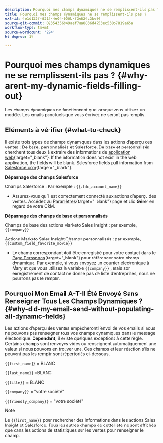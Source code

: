 ```yaml
---
description: Pourquoi mes champs dynamiques ne se remplissent-ils pas ? - Documents Marketo - Documentation du produit
title: Pourquoi mes champs dynamiques ne se remplissent-ils pas ?
exl-id: 4e1d133f-8314-4e64-b50b-f3e824c3bef4
source-git-commit: 02354356949aef7aa8836d4753ec538b7819a65a
workflow-type: tm+mt
source-wordcount: '294'
ht-degree: 1%

---
```


# Pourquoi mes champs dynamiques ne se remplissent-ils pas ? {#why-arent-my-dynamic-fields-filling-out}

Les champs dynamiques ne fonctionnent que lorsque vous utilisez un modèle. Les emails ponctuels que vous écrivez ne seront pas remplis.

## Eléments à vérifier {#what-to-check}

Il existe trois types de champs dynamiques dans les actions d’aperçu des ventes : De base, personnalisés et Salesforce. De base et personnalisés cherchent tous deux à extraire des informations de [application web](https://toutapp.com/login){target="_blank"}. If the information does not exist in the web application, the fields will be blank. Salesforce fields pull information from [Salesforce.com](https://salesforce.com){target="_blank"}.

**Dépannage des champs Salesforce**

Champs Salesforce : Par exemple : `{{sfdc_account_name}}`

* Assurez-vous qu’il est correctement connecté aux actions d’aperçu des ventes. Accédez au [Paramètres](https://toutapp.com/login){target="_blank"} page et clic **Gérer** en regard de votre CRM.

**Dépannage des champs de base et personnalisés**

Champs de base des actions Marketo Sales Insight : par exemple, `{{company}}`

Actions Marketo Sales Insight Champs personnalisés : par exemple, `{{custom_field_favorite_movie}}`

* Le champ correspondant doit être enregistré pour votre contact dans le [Page Personnes](https://toutapp.com/next#relationships){target="_blank"} pour référencer notre champ dynamique. Par exemple, si vous envoyez un courrier électronique à Mary et que vous utilisez la variable `{{company}}` , mais son enregistrement de contact ne donne pas de liste d’entreprises, nous ne pourrons pas le remplir.

## Pourquoi Mon Email A-T-Il Été Envoyé Sans Renseigner Tous Les Champs Dynamiques ? {#why-did-my-email-send-without-populating-all-dynamic-fields}

Les actions d’aperçu des ventes empêcheront l’envoi de vos emails si nous ne pouvons pas renseigner tous vos champs dynamiques dans le message électronique. **Cependant**, il existe quelques exceptions à cette règle. Certains champs sont renvoyés vides ou renseignent automatiquement une valeur si nous pouvons en trouver une. Ces champs et leur réaction s’ils ne peuvent pas les remplir sont répertoriés ci-dessous.

`{{first_name}}` = BLANC

`{{last_name}}` =BLANC

`{{title}}` = BLANC

`{{company}}` = &quot;votre société&quot;

`{{friendly_company}}` = &quot;votre société&quot;

>[!NOTE]
>
>Le `{{first_name}}` pour rechercher des informations dans les actions Sales Insight et Salesforce. Tous les autres champs de cette liste ne sont affichés que dans les actions de statistiques sur les ventes pour renseigner le champ.
